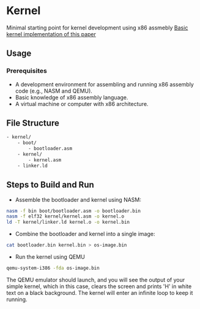 # Kernel

Minimal starting point for kernel development using x86 assmebly
[Basic kernel implementation of this paper](https://www.cs.vu.nl/~herbertb/misc/basickernel.pdf)

## Usage

### Prerequisites

- A development environment for assembling and running x86 assembly code (e.g., NASM and QEMU).
- Basic knowledge of x86 assembly language.
- A virtual machine or computer with x86 architecture.

## File Structure

```bash
- kernel/
    - boot/
        - bootloader.asm
    - kernel/
        - kernel.asm
    - linker.ld

```

## Steps to Build and Run

- Assemble the bootloader and kernel using NASM:

```bash
nasm -f bin boot/bootloader.asm -o bootloader.bin
nasm -f elf32 kernel/kernel.asm -o kernel.o
ld -T kernel/linker.ld kernel.o -o kernel.bin
```

- Combine the bootloader and kernel into a single image:

```bash
cat bootloader.bin kernel.bin > os-image.bin
```

- Run the kernel using QEMU

```bash
qemu-system-i386 -fda os-image.bin
```

The QEMU emulator should launch, and you will see the output of your simple kernel, which in this case, clears the screen and prints 'H' in white text on a black background. The kernel will enter an infinite loop to keep it running.
